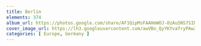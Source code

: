 ```yaml
---
title: Berlin
elements: 374
album_url: https://photos.google.com/share/AF1QipMsFAAHmWOJ-0zAuSNS7SIRCVDM6Jb1FPI9ykg4q6c6XmLRiarbYKlvym-MS62u9Q?key=a3F2WXJmSWZ3Y21nMy1mYlhSYnV6VXVDd3NTT1lB
cover_image_url: https://lh3.googleusercontent.com/awVBo_QyYKYvafryPAwZC_xcKkLwE7dNlrOqBuUGl_ssquspl2-VMTsQwaL_Oyp8aavqK9mz_JqC-dx8nqJrcyzwu0zS31uQPRJfn44J69hxgZExPfmz4ILpivuAFvigncCVgoLyIUiqqyAbAJaZpuWm0zvWgmq1Cwx2ZJDYISvhRHUwYYVoxRLbSief_nEcOC_oyr__bvQSpTs0J_QuqTJnvib3nv2BvA6t8g-bfqDwJcCga5F1LFsCJUGu9LpNbQiSyYJxmJqO2KFS4c7nah8W317HzPhwghnuXRtKVbTLgedxOBveQ_f7NFdsCt5i9l4NTB7R7XixS6EGWk5pQhoDtQGH_FLEerFwwM7Q4ezKHXy3bGjIvvjz8HT5IcAW9Amd7K6tlMmWn_0pwfQVP8AhrnRuCKxW9FjiPR52_wz5r59BA381GIfLRD7AxyRxs_eHJM8JCCWBdpxFmKHhe1NF5Eh0roR2OpMMXm2wtBpgubSLM73Jxz5CgUra1CvEk1VmsOYn3W47wwKlqSskGWtFm8Pcf7IYQawsT6eCS8Vk8yBYLqEWMNruQ-eYkLd9SpFOnFsS-MN4bccqORMWLM_m6_w0HqoZoWQaeXTpuBDGSmdKVJaLXfLjzjqTsPiKBvgnaexz0MsxApaenWtqB1aw3_eE6-j2jOLT9ORL1fT1lQP0-Sl6Uj0jseXBeVsB1VWESflc4oThfGcKMq7qykFVOoxkNlA2W6HuV5YWcYELvjPG-J7ROAEiBFiPtWovhusgbNn6ORKR1kd5QWCJH9C6pnC6YYw8f9uXApgVZV4syyp7-ljTg5O3KdxR-af9geKmQIhP7095UB0A5jl9qPorPwR9A_s9r3jcnYqtxitD2Ry4cy3XEqxgE8Xw0Vbio1BONXOGX5mnbhNn5OSzBuP_QA9i0ULCZYYJGa2HzNeMBPw7iUsuubpo7JfmrzURJCCxyrGgxWbRS1PrVGfQJYjLw4AREYgzaNQKLNh_7SdYNBYng2X9hwwTY937tgaNH-hJDIEDef0hEaRIK2ZssNeVsTwbqQ=s239-p-k-no?authuser=0
categories: [ Europe, Germany ]
---
```


